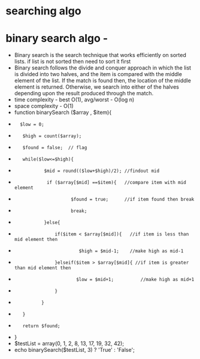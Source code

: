 # searching algo
# binary search  algo -
- Binary search is the search technique that works efficiently on sorted lists. if list is not sorted then need to sort it first
- Binary search follows the divide and conquer approach in which the list is divided into two halves, and the item is compared with the middle element of the list. If the match is found then, the location of the middle element is returned. Otherwise, we search into either of the halves depending upon the result produced through the match.
- time complexity - best O(1), avg/worst - O(log n)
- space complexity - O(1)
- function binarySearch ($array , $item){
-       $low = 0;
-        $high = count($array);
-        $found = false;  // flag
-        while($low<=$high){
-                $mid = round(($low+$high)/2); //findout mid
-                 if ($array[$mid] ==$item){   //compare item with mid element
-                          $found = true;      //if item found then break 
-                          break;
-                }else{
-                    if($item < $array[$mid]){   //if item is less than mid element then 
-                             $high = $mid-1;    //make high as mid-1
-                    }elseif($item > $array[$mid]{ //if item is greater than mid element then 
-                            $low = $mid+1;          //make high as mid+1
-                    }
-               }
-        }
-        return $found;
- }
- $testList = array(0, 1, 2, 8, 13, 17, 19, 32, 42);
- echo binarySearch($testList, 3) ? 'True' : 'False';
